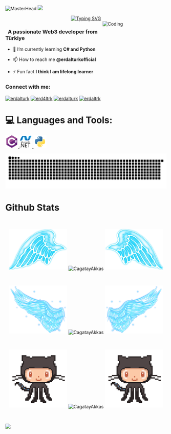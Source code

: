 ![MasterHead](https://arkakapak.babil.com/wp-content/uploads/2020/09/0_HjSpjlUB9bx2swEd-e1600281861276.jpg)
![](https://komarev.com/ghpvc/?username=erdalturk&color=blue)
<div align="center">
 <a href="https://github.com/erdalturk">
  <img src="https://readme-typing-svg.demolab.com?font=Fira+Code&size=28&duration=3000&pause=500&center=true&vCenter=true&width=435&lines=%f0%9f%93%a3+Erdal+Türk+%f0%9f%93%a3;%f0%9f%92%bb+Software+Developer+%f0%9f%92%bb;Welcome+To+My+Profile+%f0%9f%91%8b" alt="Typing SVG" />
 </a>
</div>

<img src="https://media.giphy.com/media/v1.Y2lkPTc5MGI3NjExczQ3eTdzdjQzaGxxbGRjdnQzZjFiazQ1bG84ZHU2Y2FtaTRwOW15bCZlcD12MV9pbnRlcm5hbF9naWZfYnlfaWQmY3Q9Zw/VOvpPTMFiVPXDHpq9v/giphy.gif" alt="Coding" width=200 height=200 align="right">


<h3 align="left">&nbsp; A passionate Web3 developer from Türkiye</h3>

- 🌱 I’m currently learning **C# and Python**

- 📫 How to reach me **@erdalturkofficial**

- ⚡ Fun fact **I think I am lifelong learner**

<h3 align="left">Connect with me:</h3>
<p align="left">
<a href="https://linkedin.com/in/erdalturk" target="blank"><img align="center" src="https://raw.githubusercontent.com/rahuldkjain/github-profile-readme-generator/master/src/images/icons/Social/linked-in-alt.svg" alt="erdalturk" height="30" width="40" /></a>
<a href="https://instagram.com/erd4ltrk" target="blank"><img align="center" src="https://raw.githubusercontent.com/rahuldkjain/github-profile-readme-generator/master/src/images/icons/Social/instagram.svg" alt="erd4ltrk" height="30" width="40" /></a>
<a href="https://www.leetcode.com/erdalturk" target="blank"><img align="center" src="https://raw.githubusercontent.com/rahuldkjain/github-profile-readme-generator/master/src/images/icons/Social/leet-code.svg" alt="erdalturk" height="30" width="40" /></a>
<a href="https://discord.gg/erdaltrk" target="blank"><img align="center" src="https://raw.githubusercontent.com/rahuldkjain/github-profile-readme-generator/master/src/images/icons/Social/discord.svg" alt="erdaltrk" height="30" width="40" /></a>
</p>



<!--
<details>
  <summary>:zap: GitHub Stats</summary> 
-->
# 💻 Languages and Tools:
<p align="left"> <a href="https://www.w3schools.com/cs/" target="_blank" rel="noreferrer"> <img src="https://raw.githubusercontent.com/devicons/devicon/master/icons/csharp/csharp-original.svg" alt="csharp" width="40" height="40"/> </a> <a href="https://dotnet.microsoft.com/" target="_blank" rel="noreferrer"> <img src="https://raw.githubusercontent.com/devicons/devicon/master/icons/dot-net/dot-net-original-wordmark.svg" alt="dotnet" width="40" height="40"/> </a> <a href="https://www.python.org" target="_blank" rel="noreferrer"> <img src="https://raw.githubusercontent.com/devicons/devicon/master/icons/python/python-original.svg" alt="python" width="40" height="40"/> </a> </p>

<picture>
  <source media="(prefers-color-scheme: dark)" srcset="https://raw.githubusercontent.com/CagatayAkkas/CagatayAkkas/output/github-contribution-grid-snake-dark.svg">
  <source media="(prefers-color-scheme: light)" srcset="https://raw.githubusercontent.com/CagatayAkkas/CagatayAkkas/output/github-contribution-grid-snake.svg">
  <img alt="github contribution grid snake animation" src="https://raw.githubusercontent.com/CagatayAkkas/CagatayAkkas/output/github-contribution-grid-snake.svg">
</picture>



# Github Stats

 <br />
 
  <p align="center">
  <a>
    <img heigth="160" width="182" src="https://github.com/erdalturk/readmePic/blob/44c45b558c885b39e5a04a1d3f11d08445fe4de7/Bird%20Wing%20Bottom%20Left.png">
      <img align="center" src="https://github-readme-stats.vercel.app/api?username=erdalturk&theme=material-palenight&hide_border=false&include_all_commits=false&count_private=false" alt="CagatayAkkas" />
    <img heigth="160" width="182" src="https://github.com/erdalturk/readmePic/blob/44c45b558c885b39e5a04a1d3f11d08445fe4de7/Bird%20Wing%20Bottom%20Right.png">
  </a>
</p>

  
<br />


 
 <p align="center">
  <a>
    <img heigth="160" width="182" src="https://github.com/erdalturk/readmePic/blob/44c45b558c885b39e5a04a1d3f11d08445fe4de7/Bird%20Wing%20Left.png">
    <img align="center" src="https://github-readme-streak-stats.herokuapp.com/?user=erdalturk&theme=material-palenight&hide_border=false" alt="CagatayAkkas" width="55%" />
    <img heigth="160" width="182" src="https://github.com/erdalturk/readmePic/blob/44c45b558c885b39e5a04a1d3f11d08445fe4de7/Bird%20Wing%20Right.png">
  </a>
</p>
 

 
 <br />
 
  
  
  <p align="center">
  <a>
    <img heigth="160" width="182" src="https://github.com/erdalturk/readmePic/blob/44c45b558c885b39e5a04a1d3f11d08445fe4de7/GitHub%20Mascot%20Pixel.gif">
    <img align="center" src="https://github-readme-stats.vercel.app/api/top-langs/?username=erdalturk&theme=material-palenight&hide_border=false&include_all_commits=false&count_private=false&layout=compact" alt="CagatayAkkas" />
    <img heigth="160" width="182" src="https://github.com/erdalturk/readmePic/blob/44c45b558c885b39e5a04a1d3f11d08445fe4de7/GitHub%20Mascot%20Pixel.gif">
  </a>
</p>
 
  
  
 <!--
 [![Top Langs](https://github-readme-stats.vercel.app/api/top-langs/?username=erdalturk&layout=compact&langs_count=25&title_color=0000ee&text_color=ffffff&bg_color=000000&hide_border=true)](https://github.com/CagatayAkkas/github-readme-stats)
-->


<br />

![](https://github-profile-trophy.vercel.app/?username=erdalturk&theme=dracula&no-frame=false&no-bg=false&margin-w=4)


<br />


<br />


<!--
</details>
-->

<!--
<details>
   <summary>:zap: Languages and Tools</summary>
 -->
